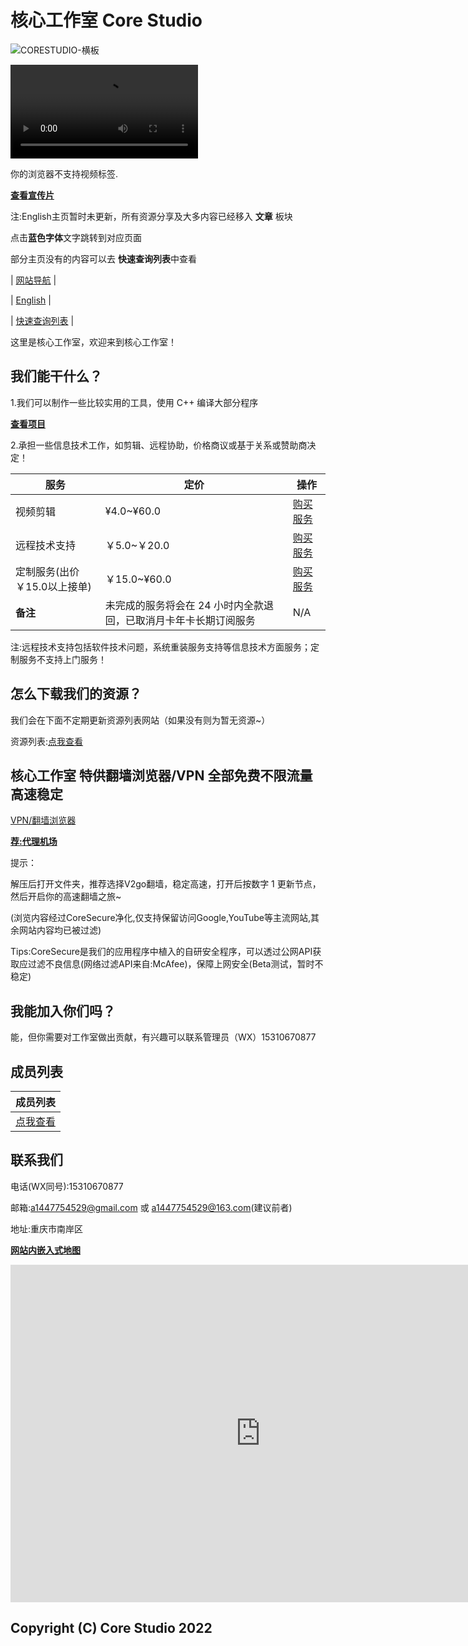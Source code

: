 # 核心工作室 Core Studio

![CORESTUDIO-横板](https://user-images.githubusercontent.com/102907913/173843892-39ca58a2-8667-4951-8e5d-49f4328c7df4.png)

<video src="https://download.kstore.space/download/2719/xcp.mp4" type="video/mp4"  autoplay="autoplay" controls="contorls" loop="-1"><p>你的浏览器不支持视频标签.</p></video>

**[查看宣传片](/v/xc)**

注:English主页暂时未更新，所有资源分享及大多内容已经移入 **文章** 板块

点击**蓝色字体**文字跳转到对应页面

部分主页没有的内容可以去 **快速查询列表**中查看

| [网站导航](/websitemap) |

| [English](https://corestudi0.github.io/en) |

| [快速查询列表](/list) |

这里是核心工作室，欢迎来到核心工作室！

## 我们能干什么？
1.我们可以制作一些比较实用的工具，使用 C++ 编译大部分程序

[**查看项目**](https://www.123pan.com/s/dUF9-CDkw3)

2.承担一些信息技术工作，如剪辑、远程协助，价格商议或基于关系或赞助商决定！

| **服务** | **定价** | 操作 |
| --------- | -------- | ----- |
| 视频剪辑 | ¥4.0~¥60.0 | [购买服务](/service) |
| 远程技术支持 | ￥5.0~￥20.0 | [购买服务](/service) |
| 定制服务(出价￥15.0以上接单) | ￥15.0~¥60.0 | [购买服务](/service) |
| **备注** | 未完成的服务将会在 24 小时内全款退回，已取消月卡年卡长期订阅服务 | N/A |

注:远程技术支持包括软件技术问题，系统重装服务支持等信息技术方面服务；定制服务不支持上门服务！

## 怎么下载我们的资源？
我们会在下面不定期更新资源列表网站（如果没有则为暂无资源~）

资源列表:[点我查看](https://www.123pan.com/s/dUF9-Pskw3)

## 核心工作室 特供翻墙浏览器/VPN 全部免费不限流量 高速稳定

[VPN/翻墙浏览器](/article/fanqiang)

**[荐:代理机场](/article/PROXYairportservice)**

提示：

解压后打开文件夹，推荐选择V2go翻墙，稳定高速，打开后按数字 1 更新节点，然后开启你的高速翻墙之旅~

(浏览内容经过CoreSecure净化,仅支持保留访问Google,YouTube等主流网站,其余网站内容均已被过滤)

Tips:CoreSecure是我们的应用程序中植入的自研安全程序，可以透过公网API获取应过滤不良信息(网络过滤API来自:McAfee)，保障上网安全(Beta测试，暂时不稳定)

## 我能加入你们吗？
能，但你需要对工作室做出贡献，有兴趣可以联系管理员（WX）15310670877

## 成员列表

| 成员列表 |
| ------ |
| [点我查看](/about/members) |

## 联系我们

电话(WX同号):15310670877

邮箱:a1447754529@gmail.com  或  a1447754529@163.com(建议前者)

地址:重庆市南岸区

**[网站内嵌入式地图](/webmapAPI)**

<iframe width="800" height="540" frameborder="0" src="https://cn.bing.com/maps/embed?h=540&w=800&cp=nxjhg5swp5zr&lvl=17&typ=d&sty=r&src=SHELL&FORM=MBEDV8" scrolling="no"></iframe>

## Copyright (C) Core Studio 2022
